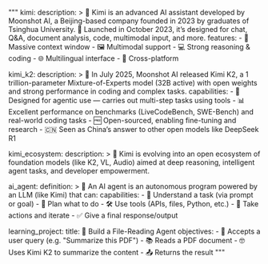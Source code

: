 """
kimi:
  description: >
    🤖 Kimi is an advanced AI assistant developed by Moonshot AI, a Beijing-based company founded in 2023 by graduates of Tsinghua University.
    🚀 Launched in October 2023, it’s designed for chat, Q&A, document analysis, code, multimodal input, and more.
  features:
    - 🧠 Massive context window
    - 🖼️ Multimodal support
    - 💻 Strong reasoning & coding
    - 🌐 Multilingual interface
    - 📱 Cross-platform

kimi_k2:
  description: >
    🧬 In July 2025, Moonshot AI released Kimi K2, a 1 trillion-parameter Mixture-of-Experts model (32B active) with open weights
    and strong performance in coding and complex tasks.
  capabilities:
    - 🔧 Designed for agentic use — carries out multi-step tasks using tools
    - 📊 Excellent performance on benchmarks (LiveCodeBench, SWE-Bench) and real-world coding tasks
    - 🆓 Open-sourced, enabling fine-tuning and research
    - 🇨🇳 Seen as China’s answer to other open models like DeepSeek R1

kimi_ecosystem:
  description: >
    🌌 Kimi is evolving into an open ecosystem of foundation models (like K2, VL, Audio) aimed at deep reasoning, intelligent agent tasks,
    and developer empowerment.

ai_agent:
  definition: >
    🤖 An AI agent is an autonomous program powered by an LLM (like Kimi) that can:
  capabilities:
    - 🎯 Understand a task (via prompt or goal)
    - 🧩 Plan what to do
    - 🛠️ Use tools (APIs, files, Python, etc.)
    - 🔁 Take actions and iterate
    - ✅ Give a final response/output

learning_project:
  title: 📄 Build a File-Reading Agent
  objectives:
    - 📝 Accepts a user query (e.g. "Summarize this PDF")
    - 📚 Reads a PDF document
    - 🤓 Uses Kimi K2 to summarize the content
    - 📤 Returns the result
"""

